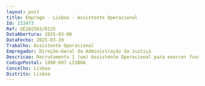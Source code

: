 ```yaml
--- 
layout: post
title: Emprego - Lisboa - Assistente Operacional
Id: 133473
Ref: OE202503/0125
DataAbertura: 2025-03-06
DataFecho: 2025-03-20
Trabalho: Assistente Operacional
Empregador: Direção-Geral da Administração da Justiça
Descricao: Recrutamento 1 (um) Assistente Operacional para exercer funções de motorista no Tribunal Judicial da Comarca de Coimbra.Caracterização do posto de trabalho a ocupar No âmbito das atividades próprias dos órgãos e serviços dos Tribunais Judiciais de Primeira Instância.As funções inseridas na área funcional de motorista implicam a condução de veículos afetos aos referidos Tribunais, nomeadamente para o transporte de pessoas e bens, para executar operações de cargas e descargas de processos e equipamentos e para a receção e entrega de expediente processos e encomendas.
CodigoPostal: 1990-097 LISBOA
Concelho: Lisboa
Distrito: Lisboa
--- 
```

